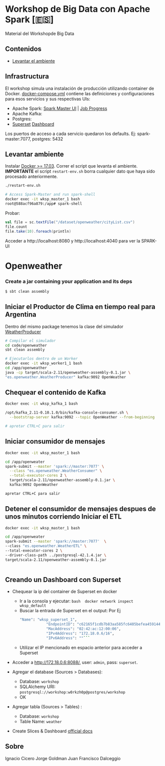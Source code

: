 # Workshop de Big Data con Apache Spark [🇪🇸]
Material del Workshopde Big Data

## Contenidos
* [Levantar el ambiente](#levantar-ambiente)


## Infrastructura

El workshop simula una instalación de producción utilizando container de Docker.
[docker-compose.yml](docker-compose.yml) contiene las definiciones y configuraciones para esos servicios y sus respectivas UIs:

* Apache Spark: [Spark Master UI](http://localhost:8080) | [Job Progress](http://localhost:4040)
* Apache Kafka:
* Postgres:
* [Superset](http://superset.incubator.apache.org) [Dashboard](http://localhost:8088/)

Los puertos de acceso a cada servicio quedaron los defaults. Ej: spark-master:7077, postgres: 5432

## Levantar ambiente
Instalar [Docker >= 17.03](https://www.docker.com/community-edition).
Correr el script que levanta el ambiente.
**IMPORTANTE** el script `restart-env.sh` borra cualquier dato que haya sido procesado anteriormente.

```bash
./restart-env.sh

# Access Spark-Master and run spark-shell
docker exec -it wksp_master_1 bash
root@588acf96a879:/app# spark-shell
```
Probar:
```scala
val file = sc.textFile("/dataset/openweather/cityList.csv")
file.count
file.take(10).foreach(println)
```
Acceder a http://localhost:8080 y http://localhost:4040 para ver la SPARK-UI

# Openweather



### Create a jar containing your application and its deps
```bash
$ sbt clean assembly
```
## Iniciar el Productor de Clima en tiempo real para Argentina
Dentro del mismo package tenemos la clase del simulador [WeatherProducer](./code/openweather/src/main/scala/es/openweather/WeatherProducer.scala)

```bash
# Compilar el simulador
cd code/openweather
sbt clean assembly

# Ejecutarlos dentro de un Worker
docker exec -it wksp_worker1_1 bash
cd /app/openweather
java -cp target/scala-2.11/openweather-assembly-0.1.jar \ 
"es.openweather.WeatherProducer" kafka:9092 OpenWeather
```

## Chequear el contenido de Kafka

```bash
docker exec -it wksp_kafka_1 bash

/opt/kafka_2.11-0.10.1.0/bin/kafka-console-consumer.sh \
  --bootstrap-server kafka:9092 --topic OpenWeather --from-beginning

# apretar CTRL+C para salir
```

## Iniciar consumidor de mensajes

```bash
docker exec -it wksp_master_1 bash

cd /app/openweater
spark-submit --master 'spark://master:7077' \
  --class "es.openweather.WeatherConsumer" \
  --total-executor-cores 2 \
  target/scala-2.11/openweather-assembly-0.1.jar \
  kafka:9092 OpenWeather

apretar CTRL+C para salir 
```

## Detener el consumidor de mensajes despues de unos minutos corriendo Iniciar el ETL
```bash
docker exec -it wksp_master_1 bash

cd /app/openweater
spark-submit --master 'spark://master:7077'  \
--class "es.openweather.WeatherETL" \
--total-executor-cores 2 \
--driver-class-path ../postgresql-42.1.4.jar \ 
target/scala-2.11/openweather-assembly-0.1.jar 
  
```
## Creando un Dashboard con Superset
* Chequear la ip del container de Superset en docker
  - Ir a la consola y ejecutar: ```bash 
  docker network inspect wksp_default```
  - Buscar la entrada de Superset en el output: Por Ej
    ```bash
    "Name": "wksp_superset_1",
                "EndpointID": "c62165f1cdb7b83aa585fc6405befea4591444750294282a7eda2ea529f0fe05",
                "MacAddress": "02:42:ac:12:00:06",
                "IPv4Address": "172.18.0.6/16",
                "IPv6Address": ""```
  - Utilizar el IP mencionado en espacio anterior para acceder a Superset
* Acceder a http://172.18.0.6:8088/, user: `admin`, pass: `superset`.
* Agregar el database (Sources > Databases):
  - Database: `workshop`
  - SQLAlchemy URI: `postgresql://workshop:w0rkzh0p@postgres/workshop`
  - OK
* Agregar tabla (Sources > Tables) :
  - Database: `workshop`
  - Table Name: `weather`
  
* Create Slices & Dashboard [official docs](https://superset.incubator.apache.org/tutorial.html#creating-a-slice-and-dashboard)


## Sobre
Ignacio Cicero 
Jorge Goldman
Juan Francisco Dalceggio
